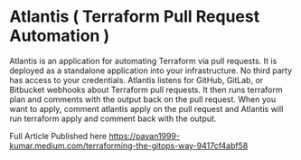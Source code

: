 # Atlantis ( Terraform Pull Request Automation )
Atlantis is an application for automating Terraform via pull requests. It is deployed as a standalone application into your infrastructure. No third party has access to your credentials. Atlantis listens for GitHub, GitLab, or Bitbucket webhooks about Terraform pull requests. It then runs terraform plan and comments with the output back on the pull request.
When you want to apply, comment atlantis apply on the pull request and Atlantis will run terraform apply and comment back with the output.

Full Article Published here 
https://pavan1999-kumar.medium.com/terraforming-the-gitops-way-9417cf4abf58
